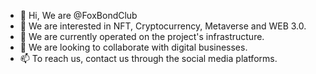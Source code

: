 - 👋 Hi, We are @FoxBondClub
- 👀 We are interested in NFT, Cryptocurrency, Metaverse and WEB 3.0.
- 🌱 We are currently operated on the project's infrastructure. 
- 💞️ We are looking to collaborate with digital businesses.
- 📫 To reach us, contact us through the social media platforms. 

<!---
FoxBondClub/FoxBondClub is a ✨ special ✨ repository because its `README.md` (this file) appears on your GitHub profile.
You can click the Preview link to take a look at your changes.
--->
